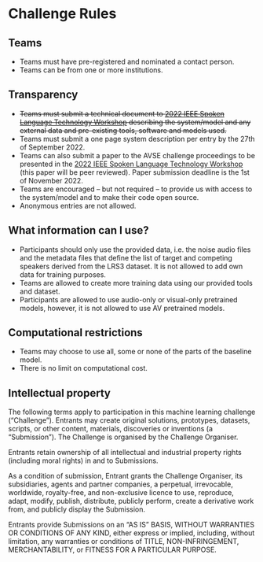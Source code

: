 # Challenge Rules

## Teams

- Teams must have pre-registered and nominated a contact person.
- Teams can be from one or more institutions.

## Transparency
- ~~Teams must submit a technical document to [2022 IEEE Spoken Language Technology Workshop](https://slt2022.org/#) describing the system/model and any external data and pre-existing tools, software and models used.~~
- Teams must submit a one page system description per entry by the 27th of September 2022.
- Teams can also submit a paper to the AVSE challenge proceedings to be presented in the [2022 IEEE Spoken Language Technology Workshop](https://slt2022.org/#) (this paper will be peer reviewed). Paper submission deadline is the 1st of November 2022.
- Teams are encouraged – but not required – to provide us with access to the system/model and to make their code open source.
- Anonymous entries are not allowed.

## What information can I use?

- Participants should only use the provided data, i.e. the noise audio files and the metadata files that define the list of target and competing speakers derived from the LRS3 dataset. It is not allowed to add own data for training purposes. 
- Teams are allowed to create more training data using our provided tools and dataset. 
- Participants are allowed to use audio-only or visual-only pretrained models, however, it is not allowed to use AV pretrained models. 

<!-- There is no limit on the amount of training data that can be generated using our tools and training data sets. Teams can also use their own data for training or expand the training data through simple automated modifications.  -->

## Computational restrictions

- Teams may choose to use all, some or none of the parts of the baseline model.
- There is no limit on computational cost.


## Intellectual property

The following terms apply to participation in this machine learning challenge (“Challenge”). Entrants may create original solutions, prototypes, datasets, scripts, or other content, materials, discoveries or inventions (a “Submission”). The Challenge is organised by the Challenge Organiser.

Entrants retain ownership of all intellectual and industrial property rights (including moral rights) in and to Submissions.

As a condition of submission, Entrant grants the Challenge Organiser, its subsidiaries, agents and partner companies, a perpetual, irrevocable, worldwide, royalty-free, and non-exclusive licence to use, reproduce, adapt, modify, publish, distribute, publicly perform, create a derivative work from, and publicly display the Submission.

Entrants provide Submissions on an “AS IS” BASIS, WITHOUT WARRANTIES OR CONDITIONS OF ANY KIND, either express or implied, including, without limitation, any warranties or conditions of TITLE, NON-INFRINGEMENT, MERCHANTABILITY, or FITNESS FOR A PARTICULAR PURPOSE.



